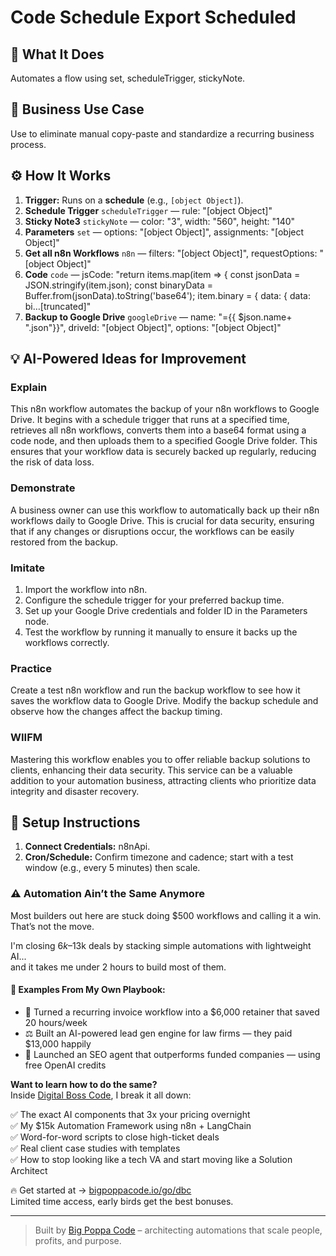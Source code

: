 # Code Schedule Export Scheduled
  ## 🚀 What It Does
  Automates a flow using set, scheduleTrigger, stickyNote.
  
  ## 💼 Business Use Case
  Use to eliminate manual copy-paste and standardize a recurring business process.
  
  ## ⚙️ How It Works
  1. **Trigger:** Runs on a **schedule** (e.g., `[object Object]`).
  2. **Schedule Trigger** `scheduleTrigger` — rule: "[object Object]"
3. **Sticky Note3** `stickyNote` — color: "3", width: "560", height: "140"
4. **Parameters** `set` — options: "[object Object]", assignments: "[object Object]"
5. **Get all n8n Workflows** `n8n` — filters: "[object Object]", requestOptions: "[object Object]"
6. **Code** `code` — jsCode: "return items.map(item => {
  const jsonData = JSON.stringify(item.json);
  const binaryData = Buffer.from(jsonData).toString('base64');
  item.binary = {
    data: {
      data: bi…[truncated]"
7. **Backup to Google Drive** `googleDrive` — name: "={{  $json.name+ ".json"}}", driveId: "[object Object]", options: "[object Object]"
  
  ## 💡 AI-Powered Ideas for Improvement
  ### Explain
This n8n workflow automates the backup of your n8n workflows to Google Drive. It begins with a schedule trigger that runs at a specified time, retrieves all n8n workflows, converts them into a base64 format using a code node, and then uploads them to a specified Google Drive folder. This ensures that your workflow data is securely backed up regularly, reducing the risk of data loss.

### Demonstrate
A business owner can use this workflow to automatically back up their n8n workflows daily to Google Drive. This is crucial for data security, ensuring that if any changes or disruptions occur, the workflows can be easily restored from the backup.

### Imitate
1. Import the workflow into n8n.
2. Configure the schedule trigger for your preferred backup time.
3. Set up your Google Drive credentials and folder ID in the Parameters node.
4. Test the workflow by running it manually to ensure it backs up the workflows correctly.

### Practice
Create a test n8n workflow and run the backup workflow to see how it saves the workflow data to Google Drive. Modify the backup schedule and observe how the changes affect the backup timing.

### WIIFM
Mastering this workflow enables you to offer reliable backup solutions to clients, enhancing their data security. This service can be a valuable addition to your automation business, attracting clients who prioritize data integrity and disaster recovery.
  
  ## 🔧 Setup Instructions
  1. **Connect Credentials:** n8nApi.
2. **Cron/Schedule:** Confirm timezone and cadence; start with a test window (e.g., every 5 minutes) then scale.
  
### ⚠️ Automation Ain’t the Same Anymore

Most builders out here are stuck doing $500 workflows and calling it a win.  
That’s not the move.  

I'm closing $6k–$13k deals by stacking simple automations with lightweight AI...  
and it takes me under 2 hours to build most of them.

#### 🧠 Examples From My Own Playbook:
- 🔁 Turned a recurring invoice workflow into a $6,000 retainer that saved 20 hours/week  
- ⚖️ Built an AI-powered lead gen engine for law firms — they paid $13,000 happily  
- 🚀 Launched an SEO agent that outperforms funded companies — using free OpenAI credits  

**Want to learn how to do the same?**  
Inside [Digital Boss Code](https://bigpoppacode.io/go/dbc), I break it all down:

✅ The exact AI components that 3x your pricing overnight  
✅ My $15k Automation Framework using n8n + LangChain  
✅ Word-for-word scripts to close high-ticket deals  
✅ Real client case studies with templates  
✅ How to stop looking like a tech VA and start moving like a Solution Architect  

🔥 Get started at → [bigpoppacode.io/go/dbc](https://bigpoppacode.io/go/dbc)  
Limited time access, early birds get the best bonuses.

---
> Built by [Big Poppa Code](https://bigpoppacode.io) – architecting automations that scale people, profits, and purpose.
  